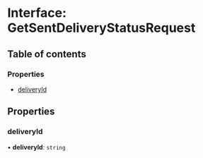# Interface: GetSentDeliveryStatusRequest

## Table of contents

### Properties

- [deliveryId](GetSentDeliveryStatusRequest.md#deliveryid)

## Properties

### <a id="deliveryid" name="deliveryid"></a> deliveryId

• **deliveryId**: `string`
